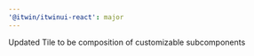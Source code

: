 ```yaml
---
'@itwin/itwinui-react': major
---
```


Updated Tile to be composition of customizable subcomponents
